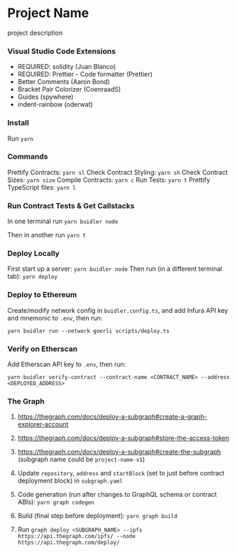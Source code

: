# Project Name

project description

### Visual Studio Code Extensions

- REQUIRED: solidity (Juan Blanco)
- REQUIRED: Prettier - Code formatter (Prettier)
- Better Comments (Aaron Bond)
- Bracket Pair Colorizer (CoenraadS)
- Guides (spywhere)
- indent-rainbow (oderwat)

### Install

Run `yarn`

### Commands

Prettify Contracts: `yarn sl`
Check Contract Styling: `yarn sh`
Check Contract Sizes: `yarn size`
Compile Contracts: `yarn c`
Run Tests: `yarn t`
Prettify TypeScript files: `yarn l`

### Run Contract Tests & Get Callstacks

In one terminal run `yarn buidler node`

Then in another run `yarn t`

### Deploy Locally

First start up a server: `yarn buidler node`
Then run (in a different terminal tab): `yarn deploy`

### Deploy to Ethereum

Create/modify network config in `buidler.config.ts`, and add Infura API key and mnemonic to `.env`, then run:

`yarn buidler run --network goerli scripts/deploy.ts`

### Verify on Etherscan

Add Etherscan API key to `.env`, then run:

`yarn buidler verify-contract --contract-name <CONTRACT_NAME> --address <DEPLOYED_ADDRESS>`

### The Graph

1. https://thegraph.com/docs/deploy-a-subgraph#create-a-graph-explorer-account

2. https://thegraph.com/docs/deploy-a-subgraph#store-the-access-token

3. https://thegraph.com/docs/deploy-a-subgraph#create-the-subgraph (subgraph name could be `project-name-v1`)

4. Update `repository`, `address` and `startBlock` (set to just before contract deployment block) in `subgraph.yaml`

5. Code generation (run after changes to GraphQL schema or contract ABIs): `yarn graph codegen`

6. Build (final step before deployment): `yarn graph build`

7. Run `graph deploy <SUBGRAPH_NAME> --ipfs https://api.thegraph.com/ipfs/ --node https://api.thegraph.com/deploy/`
